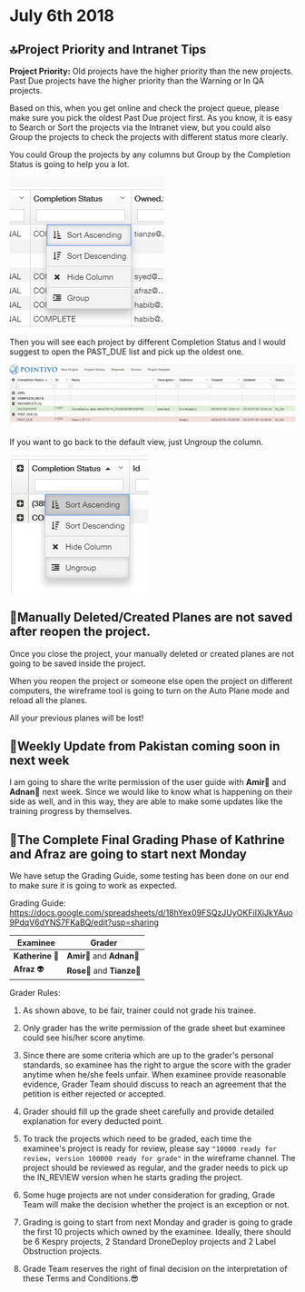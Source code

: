 # July 6th 2018

## 🔝Project Priority and Intranet Tips

**Project Priority:** Old projects have the higher priority than the new projects. Past Due projects have the higher priority than the Warning or In QA projects.

Based on this, when you get online and check the project queue, please make sure you pick the oldest Past Due project first. As you know, it is easy to Search or Sort the projects via the Intranet view, but you could also Group the projects to check the projects with different status more clearly.

You could Group the projects by any columns but Group by the Completion Status is going to help you a lot.

![](../.gitbook/assets/2018-07-05_10-48-33.jpg)

Then you will see each project by different Completion Status and I would suggest to open the PAST\_DUE list and pick up the oldest one.

![](../.gitbook/assets/2018-07-05_10-47-08.jpg)

If you want to go back to the default view, just Ungroup the column.

![](../.gitbook/assets/2018-07-05_10-48-05.jpg)

## 🚫Manually Deleted/Created Planes are not saved after reopen the project.

Once you close the project, your manually deleted or created planes are not going to be saved inside the project.

When you reopen the project or someone else open the project on different computers, the wireframe tool is going to turn on the Auto Plane mode and reload all the planes.

All your previous planes will be lost!

## 📢Weekly Update from Pakistan coming soon in next week

I am going to share the write permission of the user guide with **Amir**🧔 and **Adnan**👨‍ next week. Since we would like to know what is happening on their side as well, and in this way, they are able to make some updates like the training progress by themselves.

## 💯The Complete Final Grading Phase of Kathrine and Afraz are going to start next Monday

We have setup the Grading Guide, some testing has been done on our end to make sure it is going to work as expected.

Grading Guide: https://docs.google.com/spreadsheets/d/18hYex09FSQzJUyOKFiIXiJkYAuo9PdqV6dYNS7FKaBQ/edit?usp=sharing

| Examinee | Grader |
| --- | --- |
| **Katherine**  👧 | **Amir**🧔 and **Adnan**👨‍ |
| **Afraz** 👽 | **Rose**👩 and **Tianze**🧑 |

Grader Rules: 

1. As shown above, to be fair, trainer could not grade his trainee. 

2. Only grader has the write permission of the grade sheet but examinee could see his/her score anytime. 

3. Since there are some criteria which are up to the grader's personal standards, so examinee has the right to argue the score with the grader anytime when he/she feels unfair. When examinee provide reasonable evidence, Grader Team should discuss to reach an agreement that the petition is either rejected or accepted. 

4. Grader should fill up the grade sheet carefully and provide detailed explanation for every deducted point. 

5. To track the projects which need to be graded, each time the examinee's project is ready for review, please say `"10000 ready for review, version 100000 ready for grade"` in the wireframe channel. The project should be reviewed as regular, and the grader needs to pick up the IN_REVIEW version when he starts grading the project.

6. Some huge projects are not under consideration for grading, Grade Team will make the decision whether the project is an exception or not. 

7. Grading is going to start from next Monday and grader is going to grade the first 10 projects which owned by the examinee. Ideally, there should be 6 Kespry projects, 2 Standard DroneDeploy projects and 2 Label Obstruction projects.

8. Grade Team reserves the right of final decision on the interpretation of these Terms and Conditions.😎

